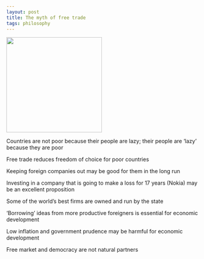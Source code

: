 ```yaml
---
layout: post
title: The myth of free trade
tags: philosophy
---
```


<img height="250"  src="https://i.gr-assets.com/images/S/compressed.photo.goodreads.com/books/1312041078l/1032019.jpg" /> 


Countries are not poor because their people are lazy; their people are ‘lazy’ because they are poor

Free trade reduces freedom of choice for poor countries

Keeping foreign companies out may be good for them in the long run

Investing in a company that is going to make a loss for 17 years (Nokia) may be an excellent proposition

Some of the world’s best firms are owned and run by the state

‘Borrowing’ ideas from more productive foreigners is essential for economic development

Low inflation and government prudence may be harmful for economic development

Free market and democracy are not natural partners

